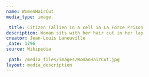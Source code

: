 ```yaml
---
name: WomenHairCut
media_type: image

_title: Citizen Tallien in a cell in La Force Prison
description: Woman sits with her hair cut in her lap
creator: Jean-Louis Laneuville
_date: 1796
source: Wikipedia

_path: /media_files/images/WomanHairCut.jpg 
layout: media_description
---
```

